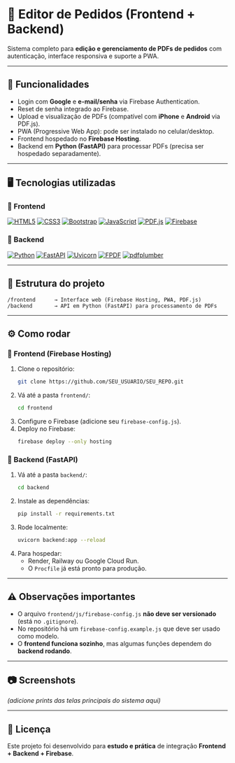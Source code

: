 # 📄 Editor de Pedidos (Frontend + Backend)

Sistema completo para **edição e gerenciamento de PDFs de pedidos** com autenticação, interface responsiva e suporte a PWA.

---

## 🚀 Funcionalidades

- Login com **Google** e **e-mail/senha** via Firebase Authentication.
- Reset de senha integrado ao Firebase.
- Upload e visualização de PDFs (compatível com **iPhone** e **Android** via PDF.js).
- PWA (Progressive Web App): pode ser instalado no celular/desktop.
- Frontend hospedado no **Firebase Hosting**.
- Backend em **Python (FastAPI)** para processar PDFs (precisa ser hospedado separadamente).

---

## 🖥️ Tecnologias utilizadas

### 🔹 Frontend
[![HTML5](https://img.shields.io/badge/HTML5-E34F26?style=for-the-badge&logo=html5&logoColor=white)](https://developer.mozilla.org/pt-BR/docs/Web/HTML)
[![CSS3](https://img.shields.io/badge/CSS3-1572B6?style=for-the-badge&logo=css3&logoColor=white)](https://developer.mozilla.org/pt-BR/docs/Web/CSS)
[![Bootstrap](https://img.shields.io/badge/Bootstrap-7952B3?style=for-the-badge&logo=bootstrap&logoColor=white)](https://getbootstrap.com/)
[![JavaScript](https://img.shields.io/badge/JavaScript-F7DF1E?style=for-the-badge&logo=javascript&logoColor=black)](https://developer.mozilla.org/pt-BR/docs/Web/JavaScript)
[![PDF.js](https://img.shields.io/badge/PDF.js-FF0000?style=for-the-badge&logo=mozilla&logoColor=white)](https://mozilla.github.io/pdf.js/)
[![Firebase](https://img.shields.io/badge/Firebase-FFCA28?style=for-the-badge&logo=firebase&logoColor=black)](https://firebase.google.com/)

### 🔹 Backend
[![Python](https://img.shields.io/badge/Python-3776AB?style=for-the-badge&logo=python&logoColor=white)](https://www.python.org/)
[![FastAPI](https://img.shields.io/badge/FastAPI-009688?style=for-the-badge&logo=fastapi&logoColor=white)](https://fastapi.tiangolo.com/)
[![Uvicorn](https://img.shields.io/badge/Uvicorn-4B8BBE?style=for-the-badge&logo=python&logoColor=white)](https://www.uvicorn.org/)
[![FPDF](https://img.shields.io/badge/FPDF-000000?style=for-the-badge&logo=adobeacrobatreader&logoColor=white)](http://www.fpdf.org/)
[![pdfplumber](https://img.shields.io/badge/pdfplumber-555555?style=for-the-badge&logo=adobeacrobatreader&logoColor=white)](https://github.com/jsvine/pdfplumber)

---

## 📂 Estrutura do projeto

```
/frontend      → Interface web (Firebase Hosting, PWA, PDF.js)
/backend       → API em Python (FastAPI) para processamento de PDFs
```

---

## ⚙️ Como rodar

### 🔹 Frontend (Firebase Hosting)
1. Clone o repositório:
   ```bash
   git clone https://github.com/SEU_USUARIO/SEU_REPO.git
   ```
2. Vá até a pasta `frontend/`:
   ```bash
   cd frontend
   ```
3. Configure o Firebase (adicione seu `firebase-config.js`).
4. Deploy no Firebase:
   ```bash
   firebase deploy --only hosting
   ```

### 🔹 Backend (FastAPI)
1. Vá até a pasta `backend/`:
   ```bash
   cd backend
   ```
2. Instale as dependências:
   ```bash
   pip install -r requirements.txt
   ```
3. Rode localmente:
   ```bash
   uvicorn backend:app --reload
   ```
4. Para hospedar:
   - Render, Railway ou Google Cloud Run.  
   - O `Procfile` já está pronto para produção.

---

## ⚠️ Observações importantes
- O arquivo `frontend/js/firebase-config.js` **não deve ser versionado** (está no `.gitignore`).  
- No repositório há um `firebase-config.example.js` que deve ser usado como modelo.  
- O **frontend funciona sozinho**, mas algumas funções dependem do **backend rodando**.

---

## 📷 Screenshots
*(adicione prints das telas principais do sistema aqui)*

---

## 📜 Licença
Este projeto foi desenvolvido para **estudo e prática** de integração **Frontend + Backend + Firebase**.
